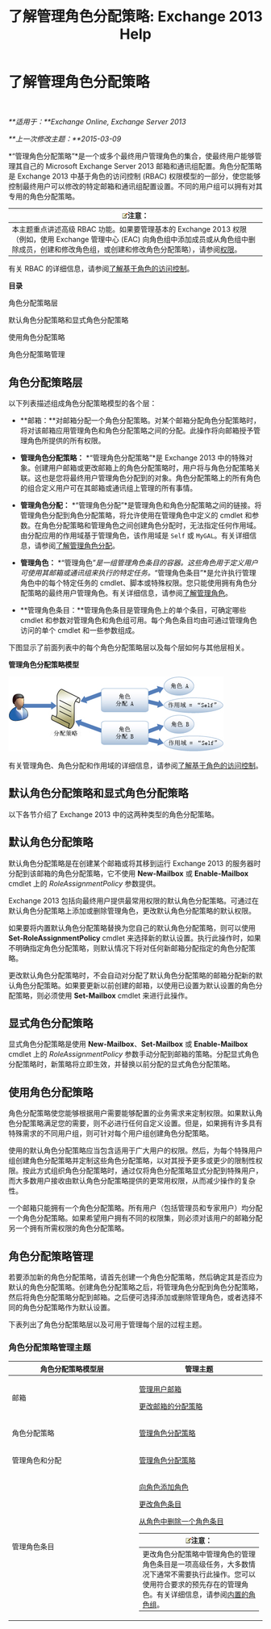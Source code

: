 ﻿---
title: '了解管理角色分配策略: Exchange 2013 Help'
TOCTitle: 了解管理角色分配策略
ms:assetid: 25913e43-326a-4371-90b5-021a35f100fe
ms:mtpsurl: https://technet.microsoft.com/zh-cn/library/Dd638100(v=EXCHG.150)
ms:contentKeyID: 50490085
ms.date: 01/11/2018
mtps_version: v=EXCHG.150
ms.translationtype: HT
---

# 了解管理角色分配策略

 

_**适用于：**Exchange Online, Exchange Server 2013_

_**上一次修改主题：**2015-03-09_

*“管理角色分配策略”*是一个或多个最终用户管理角色的集合，使最终用户能够管理其自己的 Microsoft Exchange Server 2013 邮箱和通讯组配置。角色分配策略是 Exchange 2013 中基于角色的访问控制 (RBAC) 权限模型的一部分，使您能够控制最终用户可以修改的特定邮箱和通讯组配置设置。不同的用户组可以拥有对其专用的角色分配策略。

<table>
<thead>
<tr class="header">
<th><img src="images/Bb124558.note(EXCHG.150).gif" title="注意" alt="注意" />注意：</th>
</tr>
</thead>
<tbody>
<tr class="odd">
<td>本主题重点讲述高级 RBAC 功能。如果要管理基本的 Exchange 2013 权限（例如，使用 Exchange 管理中心 (EAC) 向角色组中添加成员或从角色组中删除成员，创建和修改角色组，或创建和修改角色分配策略），请参阅<a href="permissions-exchange-2013-help.md">权限</a>。</td>
</tr>
</tbody>
</table>


有关 RBAC 的详细信息，请参阅[了解基于角色的访问控制](understanding-role-based-access-control-exchange-2013-help.md)。

**目录**

角色分配策略层

默认角色分配策略和显式角色分配策略

使用角色分配策略

角色分配策略管理

## 角色分配策略层

以下列表描述组成角色分配策略模型的各个层：

  - **邮箱：**对邮箱分配一个角色分配策略。对某个邮箱分配角色分配策略时，将对该邮箱应用管理角色和角色分配策略之间的分配。此操作将向邮箱授予管理角色所提供的所有权限。

  - **管理角色分配策略：** *“管理角色分配策略”*是 Exchange 2013 中的特殊对象。创建用户邮箱或更改邮箱上的角色分配策略时，用户将与角色分配策略关联。这也是您将最终用户管理角色分配到的对象。角色分配策略上的所有角色的组合定义用户可在其邮箱或通讯组上管理的所有事情。

  - **管理角色分配：** *“管理角色分配”*是管理角色和角色分配策略之间的链接。将管理角色分配到角色分配策略，将允许使用在管理角色中定义的 cmdlet 和参数。在角色分配策略和管理角色之间创建角色分配时，无法指定任何作用域。由分配应用的作用域基于管理角色，该作用域是 `Self` 或 `MyGAL`。有关详细信息，请参阅[了解管理角色分配](understanding-management-role-assignments-exchange-2013-help.md)。

  - **管理角色：** *“管理角色”*是一组管理角色条目的容器。这些角色用于定义用户可使用其邮箱或通讯组来执行的特定任务。*“管理角色条目”*是允许执行管理角色中的每个特定任务的 cmdlet、脚本或特殊权限。您只能使用拥有角色分配策略的最终用户管理角色。有关详细信息，请参阅[了解管理角色](understanding-management-roles-exchange-2013-help.md)。

  - **管理角色条目：**管理角色条目是管理角色上的单个条目，可确定哪些 cmdlet 和参数对管理角色和角色组可用。每个角色条目均由可通过管理角色访问的单个 cmdlet 和一些参数组成。

下图显示了前面列表中的每个角色分配策略层以及每个层如何与其他层相关。

**管理角色分配策略模型**

![角色分配模型关系](images/Dd638100.7f7c11ca-0d61-464d-98a3-a9991ec811b5(EXCHG.150).jpg "角色分配模型关系")

有关管理角色、角色分配和作用域的详细信息，请参阅[了解基于角色的访问控制](understanding-role-based-access-control-exchange-2013-help.md)。

## 默认角色分配策略和显式角色分配策略

以下各节介绍了 Exchange 2013 中的这两种类型的角色分配策略。

## 默认角色分配策略

默认角色分配策略是在创建某个邮箱或将其移到运行 Exchange 2013 的服务器时分配到该邮箱的角色分配策略，它不使用 **New-Mailbox** 或 **Enable-Mailbox** cmdlet 上的 *RoleAssignmentPolicy* 参数提供。

Exchange 2013 包括向最终用户提供最常用权限的默认角色分配策略。可通过在默认角色分配策略上添加或删除管理角色，更改默认角色分配策略的默认权限。

如果要将内置默认角色分配策略替换为您自己的默认角色分配策略，则可以使用 **Set-RoleAssignmentPolicy** cmdlet 来选择新的默认设置。执行此操作时，如果不明确指定角色分配策略，则默认情况下将对任何新邮箱分配指定的角色分配策略。

更改默认角色分配策略时，不会自动对分配了默认角色分配策略的邮箱分配新的默认角色分配策略。如果要更新以前创建的邮箱，以使用已设置为默认设置的角色分配策略，则必须使用 **Set-Mailbox** cmdlet 来进行此操作。

## 显式角色分配策略

显式角色分配策略是使用 **New-Mailbox**、**Set-Mailbox** 或 **Enable-Mailbox** cmdlet 上的 *RoleAssignmentPolicy* 参数手动分配到邮箱的策略。分配显式角色分配策略时，新策略将立即生效，并替换以前分配的显式角色分配策略。

## 使用角色分配策略

角色分配策略使您能够根据用户需要能够配置的业务需求来定制权限。如果默认角色分配策略满足您的需要，则不必进行任何自定义设置。但是，如果拥有许多具有特殊需求的不同用户组，则可针对每个用户组创建角色分配策略。

使用的默认角色分配策略应当包含适用于广大用户的权限。然后，为每个特殊用户组创建角色分配策略并定制这些角色分配策略，以对其授予更多或更少的限制性权限。按此方式组织角色分配策略时，通过仅将角色分配策略显式分配到特殊用户，而大多数用户接收由默认角色分配策略提供的更常用权限，从而减少操作的复杂性。

一个邮箱只能拥有一个角色分配策略。所有用户（包括管理员和专家用户）均分配一个角色分配策略。如果希望用户拥有不同的权限集，则必须对该用户的邮箱分配另一个拥有所需权限的角色分配策略。

## 角色分配策略管理

若要添加新的角色分配策略，请首先创建一个角色分配策略，然后确定其是否应为默认的角色分配策略。创建角色分配策略之后，将管理角色分配到角色分配策略，然后将角色分配策略分配到邮箱。之后便可选择添加或删除管理角色，或者选择不同的角色分配策略作为默认设置。

下表列出了角色分配策略层以及可用于管理每个层的过程主题。

### 角色分配策略管理主题

<table>
<colgroup>
<col style="width: 50%" />
<col style="width: 50%" />
</colgroup>
<thead>
<tr class="header">
<th>角色分配策略模型层</th>
<th>管理主题</th>
</tr>
</thead>
<tbody>
<tr class="odd">
<td><p>邮箱</p></td>
<td><p><a href="manage-user-mailboxes-exchange-2013-help.md">管理用户邮箱</a></p>
<p><a href="change-the-assignment-policy-on-a-mailbox-exchange-2013-help.md">更改邮箱的分配策略</a></p></td>
</tr>
<tr class="even">
<td><p>角色分配策略</p></td>
<td><p><a href="manage-role-assignment-policies-exchange-2013-help.md">管理角色分配策略</a></p>
<p></p></td>
</tr>
<tr class="odd">
<td><p>管理角色和分配</p></td>
<td><p><a href="manage-role-assignment-policies-exchange-2013-help.md">管理角色分配策略</a></p>
<p></p></td>
</tr>
<tr class="even">
<td><p>管理角色条目</p></td>
<td><p><a href="add-a-role-entry-to-a-role-exchange-2013-help.md">向角色添加角色</a></p>
<p><a href="change-a-role-entry-exchange-2013-help.md">更改角色条目</a></p>
<p><a href="remove-a-role-entry-from-a-role-exchange-2013-help.md">从角色中删除一个角色条目</a></p>
<table>
<thead>
<tr class="header">
<th><img src="images/Bb124558.note(EXCHG.150).gif" title="注意" alt="注意" />注意：</th>
</tr>
</thead>
<tbody>
<tr class="odd">
<td>更改角色分配策略中管理角色的管理角色条目是一项高级任务，大多数情况下通常不需要执行此操作。您可以使用符合要求的预先存在的管理角色。有关详细信息，请参阅<a href="built-in-role-groups-exchange-2013-help.md">内置的角色组</a>。</td>
</tr>
</tbody>
</table>

</td>
</tr>
</tbody>
</table>

